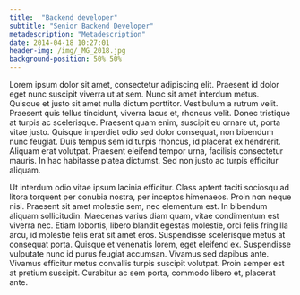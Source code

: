 ```yaml
---
title:  "Backend developer"
subtitle: "Senior Backend Developer"
metadescription: "Metadescription"
date: 2014-04-18 10:27:01
header-img: /img/_MG_2018.jpg
background-position: 50% 50%
---
```


Lorem ipsum dolor sit amet, consectetur adipiscing elit. Praesent id dolor eget nunc suscipit viverra ut at sem. Nunc sit amet interdum metus. Quisque et justo sit amet nulla dictum porttitor. Vestibulum a rutrum velit. Praesent quis tellus tincidunt, viverra lacus et, rhoncus velit. Donec tristique at turpis ac scelerisque. Praesent quam enim, suscipit eu ornare ut, porta vitae justo. Quisque imperdiet odio sed dolor consequat, non bibendum nunc feugiat. Duis tempus sem id turpis rhoncus, id placerat ex hendrerit. Aliquam erat volutpat. Praesent eleifend tempor urna, facilisis consectetur mauris. In hac habitasse platea dictumst. Sed non justo ac turpis efficitur aliquam.

Ut interdum odio vitae ipsum lacinia efficitur. Class aptent taciti sociosqu ad litora torquent per conubia nostra, per inceptos himenaeos. Proin non neque nisi. Praesent sit amet molestie sem, nec elementum est. In bibendum aliquam sollicitudin. Maecenas varius diam quam, vitae condimentum est viverra nec. Etiam lobortis, libero blandit egestas molestie, orci felis fringilla arcu, id molestie felis erat sit amet eros. Suspendisse scelerisque metus at consequat porta. Quisque et venenatis lorem, eget eleifend ex. Suspendisse vulputate nunc id purus feugiat accumsan. Vivamus sed dapibus ante. Vivamus efficitur metus convallis turpis suscipit volutpat. Proin semper est at pretium suscipit. Curabitur ac sem porta, commodo libero et, placerat ante.